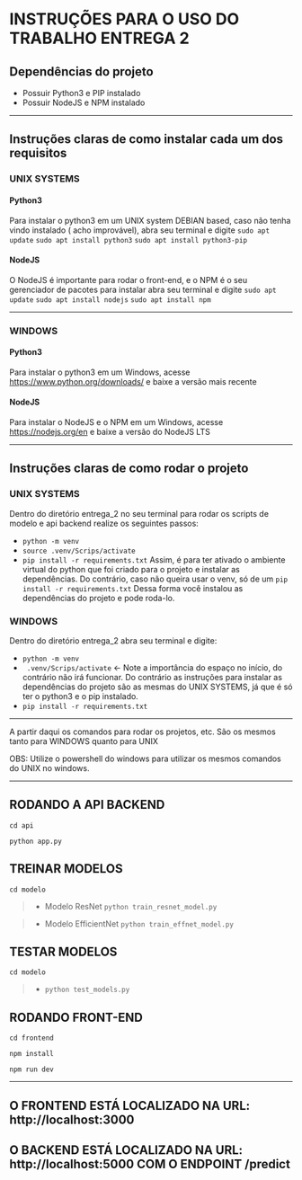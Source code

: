 # INSTRUÇÕES PARA O USO DO TRABALHO ENTREGA 2

## Dependências do projeto

- Possuir Python3 e PIP instalado
- Possuir NodeJS e NPM instalado

---

## Instruções claras de como instalar cada um dos requisitos

### UNIX SYSTEMS

#### Python3

Para instalar o python3 em um UNIX system DEBIAN based, caso não tenha vindo instalado ( acho improvável), abra seu terminal e digite
`sudo apt update`
`sudo apt install python3`
`sudo apt install python3-pip`

#### NodeJS

O NodeJS é importante para rodar o front-end, e o NPM é o seu gerenciador de pacotes para instalar abra seu terminal e digite
`sudo apt update`
`sudo apt install nodejs`
`sudo apt install npm`

---

### WINDOWS

#### Python3

Para instalar o python3 em um Windows, acesse https://www.python.org/downloads/ e baixe a versão mais recente

#### NodeJS

Para instalar o NodeJS e o NPM em um Windows, acesse https://nodejs.org/en e baixe a versão do NodeJS LTS

---

## Instruções claras de como rodar o projeto

### UNIX SYSTEMS

Dentro do diretório entrega_2 no seu terminal para rodar os scripts de modelo e api backend realize os seguintes passos:

- `python -m venv`
- `source .venv/Scrips/activate`
- `pip install -r requirements.txt`
  Assim, é para ter ativado o ambiente virtual do python que foi criado para o projeto e instalar as dependências.
  Do contrário, caso não queira usar o venv, só de um `pip install -r requirements.txt`
  Dessa forma você instalou as dependências do projeto e pode roda-lo.

### WINDOWS

Dentro do diretório entrega_2 abra seu terminal e digite:

- `python -m venv`
- ` .venv/Scrips/activate` <- Note a importância do espaço no início, do contrário não irá funcionar.
  Do contrário as instruções para instalar as dependências do projeto são as mesmas do UNIX SYSTEMS, já que é só ter o python3 e o pip instalado.
- `pip install -r requirements.txt`

---

A partir daqui os comandos para rodar os projetos, etc. São os mesmos tanto para WINDOWS quanto para UNIX

OBS: Utilize o powershell do windows para utilizar os mesmos comandos do UNIX no windows.

---

## RODANDO A API BACKEND

`cd api`

`python app.py`

## TREINAR MODELOS

`cd modelo`

> - Modelo ResNet `python train_resnet_model.py`

> - Modelo EfficientNet `python train_effnet_model.py`

## TESTAR MODELOS

`cd modelo`

> - `python test_models.py`

## RODANDO FRONT-END

`cd frontend`

`npm install`

`npm run dev`

---

## O FRONTEND ESTÁ LOCALIZADO NA URL: http://localhost:3000

## O BACKEND ESTÁ LOCALIZADO NA URL: http://localhost:5000 COM O ENDPOINT /predict
